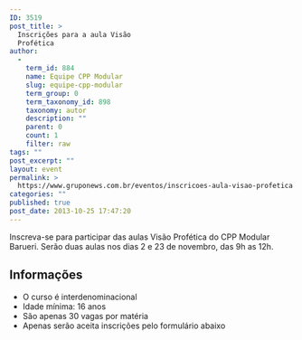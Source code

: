 ```yaml
---
ID: 3519
post_title: >
  Inscrições para a aula Visão
  Profética
author:
  - 
    term_id: 884
    name: Equipe CPP Modular
    slug: equipe-cpp-modular
    term_group: 0
    term_taxonomy_id: 898
    taxonomy: autor
    description: ""
    parent: 0
    count: 1
    filter: raw
tags: ""
post_excerpt: ""
layout: event
permalink: >
  https://www.gruponews.com.br/eventos/inscricoes-aula-visao-profetica
categories: ""
published: true
post_date: 2013-10-25 17:47:20
---
```

Inscreva-se para participar das aulas Visão Profética do CPP Modular Barueri. Serão duas aulas nos dias 2 e 23 de novembro, das 9h as 12h.
<h2>Informações</h2>
<ul>
	<li>O curso é interdenominacional</li>
	<li>Idade mínima: 16 anos</li>
	<li>São apenas 30 vagas por matéria</li>
	<li>Apenas serão aceita inscrições pelo formulário abaixo</li>
</ul>